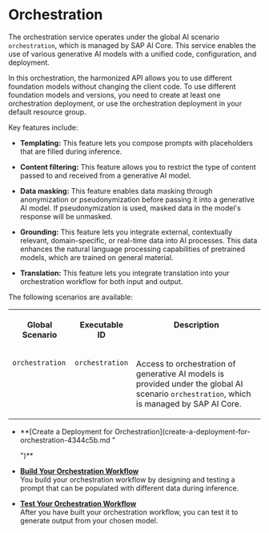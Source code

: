 <!-- copy4953dc10c6dd48fe85f37b41109dffe2 -->

# Orchestration

The orchestration service operates under the global AI scenario `orchestration`, which is managed by SAP AI Core. This service enables the use of various generative AI models with a unified code, configuration, and deployment.

In this orchestration, the harmonized API allows you to use different foundation models without changing the client code. To use different foundation models and versions, you need to create at least one orchestration deployment, or use the orchestration deployment in your default resource group.

Key features include:

-   **Templating:** This feature lets you compose prompts with placeholders that are filled during inference.

-   **Content filtering:** This feature allows you to restrict the type of content passed to and received from a generative AI model.

-   **Data masking:** This feature enables data masking through anonymization or pseudonymization before passing it into a generative AI model. If pseudonymization is used, masked data in the model's response will be unmasked.

-   **Grounding:** This feature lets you integrate external, contextually relevant, domain-specific, or real-time data into AI processes. This data enhances the natural language processing capabilities of pretrained models, which are trained on general material.

-   **Translation:** This feature lets you integrate translation into your orchestration workflow for both input and output.


The following scenarios are available:


<table>
<tr>
<th valign="top">

Global Scenario

</th>
<th valign="top">

Executable ID

</th>
<th valign="top">

Description

</th>
</tr>
<tr>
<td valign="top">

`orchestration`

</td>
<td valign="top">

`orchestration`

</td>
<td valign="top">

Access to orchestration of generative AI models is provided under the global AI scenario `orchestration`, which is managed by SAP AI Core.

</td>
</tr>
</table>

-   **[Create a Deployment for Orchestration](create-a-deployment-for-orchestration-4344c5b.md "
		
	")**  

-   **[Build Your Orchestration Workflow](build-your-orchestration-workflow-b7dc8b4.md "You build your orchestration workflow by designing and testing a prompt that can be
		populated with different data during inference.")**  
You build your orchestration workflow by designing and testing a prompt that can be populated with different data during inference.
-   **[Test Your Orchestration Workflow](test-your-orchestration-workflow-5b0183d.md "After you have built your orchestration workflow, you can test it to generate output
		from your chosen model.")**  
After you have built your orchestration workflow, you can test it to generate output from your chosen model.

